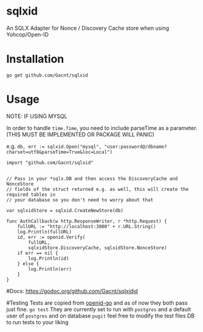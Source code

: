 # sqlxid
An SQLX Adapter for Nonce / Discovery Cache store when using Yohcop/Open-ID

# Installation
`go get github.com/Gacnt/sqlxid`


# Usage
NOTE: IF USING MYSQL

In order to handle `time.Time`, you need to include parseTime as a parameter. (THIS MUST BE IMPLEMENTED OR PACKAGE WILL PANIC) 

e.g. `db, err := sqlxid.Open("mysql", "user:password@/dbname?charset=utf8&parseTime=True&loc=Local")`



```
import "github.com/Gacnt/sqlxid"

 
// Pass in your *sqlx.DB and then access the DiscoveryCache and NonceStore 
// fields of the struct returned e.g. as well, this will create the required tables in
// your database so you don't need to worry about that

var sqlxidStore = sqlxid.CreateNewStore(db) 

func AuthCallback(w http.ResponseWriter, r *http.Request) {
	fullURL := "http://localhost:3000" + r.URL.String()
	log.Println(fullURL)
	id, err := openid.Verify(
		fullURL,
		sqlxidStore.DiscoveryCache, sqlxidStore.NonceStore)
	if err == nil {
		log.Println(id)
	} else {
		log.Println(err)
	}
}
```

#Docs:
https://godoc.org/github.com/Gacnt/sqlxidid

#Testing
Tests are copied from [openid-go](https://github.com/yohcop/openid-go) and as of now they both pass just fine.
`go test` 
They are currently set to run with `postgres` and a default user of `postgres` and on database `pugit` feel free to modify the test files DB to run tests to your liking

